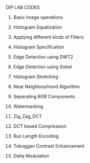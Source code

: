 DIP LAB CODES

1.	Basic Image operations
	
2.	Histogram Equalization
	
3.	 Applying different kinds of Filters.
	
4.	Histogram Specification
	
5.	Edge Detection using DWT2
	
6.	 Edge Detection using Sobel
	
7.	Histogram Stretching
	
8.	 Near Neighbourhood Algorithm
	
9.	Separating RGB Components
	
10.	 Watermarking
	
11.	Zig_Zag_DCT
	
12.	 DCT based Compression
	
13.	 Run Length Encoding
	
14.	Toboggan Contrast Enhancement
	
15.	 Delta Modulation
